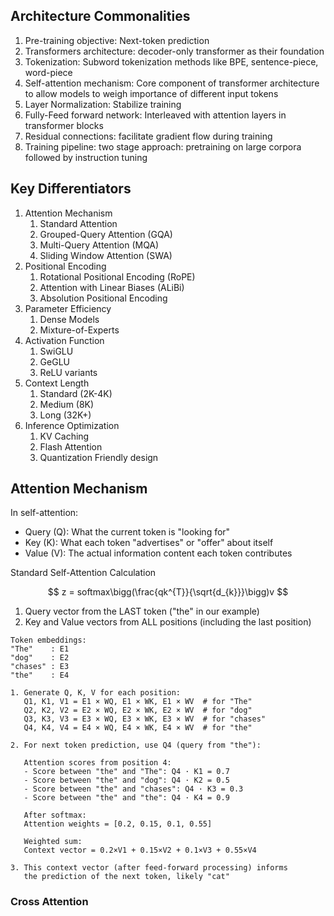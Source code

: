 
## Architecture Commonalities

1. Pre-training objective: Next-token prediction
2. Transformers architecture: decoder-only transformer as their foundation
3. Tokenization: Subword tokenization methods like BPE, sentence-piece, word-piece
4. Self-attention mechanism: Core component of transformer architecture to allow models to weigh importance of different input tokens
5. Layer Normalization: Stabilize training
6. Fully-Feed forward network: Interleaved with attention layers in transformer blocks
7. Residual connections: facilitate gradient flow during training
8. Training pipeline: two stage approach: pretraining on large corpora followed by instruction tuning

## Key Differentiators

1. Attention Mechanism
	1. Standard Attention
	2. Grouped-Query Attention (GQA)
	3. Multi-Query Attention (MQA)
	4. Sliding Window Attention (SWA)
2. Positional Encoding
	1. Rotational Positional Encoding (RoPE)
	2. Attention with Linear Biases (ALiBi)
	3. Absolution Positional Encoding
3. Parameter Efficiency
	1. Dense Models
	2. Mixture-of-Experts
4. Activation Function
	1. SwiGLU
	2. GeGLU
	3. ReLU variants
5. Context Length
	1. Standard (2K-4K)
	2. Medium (8K)
	3. Long (32K+)
6. Inference Optimization
	1. KV Caching
	2. Flash Attention
	3. Quantization Friendly design


## Attention Mechanism

In self-attention:

- Query (Q): What the current token is "looking for"
- Key (K): What each token "advertises" or "offer" about itself
- Value (V): The actual information content each token contributes

Standard Self-Attention Calculation

$$ 
z = softmax\bigg(\frac{qk^{T}}{\sqrt{d_{k}}}\bigg)v 
$$

1. Query vector from the LAST token ("the" in our example)
2. Key and Value vectors from ALL positions (including the last position)

```
Token embeddings:
"The"    : E1
"dog"    : E2 
"chases" : E3
"the"    : E4

1. Generate Q, K, V for each position:
   Q1, K1, V1 = E1 × WQ, E1 × WK, E1 × WV  # for "The"
   Q2, K2, V2 = E2 × WQ, E2 × WK, E2 × WV  # for "dog"
   Q3, K3, V3 = E3 × WQ, E3 × WK, E3 × WV  # for "chases"
   Q4, K4, V4 = E4 × WQ, E4 × WK, E4 × WV  # for "the"

2. For next token prediction, use Q4 (query from "the"):
   
   Attention scores from position 4:
   - Score between "the" and "The": Q4 · K1 = 0.7
   - Score between "the" and "dog": Q4 · K2 = 0.5
   - Score between "the" and "chases": Q4 · K3 = 0.3
   - Score between "the" and "the": Q4 · K4 = 0.9
   
   After softmax:
   Attention weights = [0.2, 0.15, 0.1, 0.55]
   
   Weighted sum:
   Context vector = 0.2×V1 + 0.15×V2 + 0.1×V3 + 0.55×V4
   
3. This context vector (after feed-forward processing) informs 
   the prediction of the next token, likely "cat"
```


### Cross Attention



